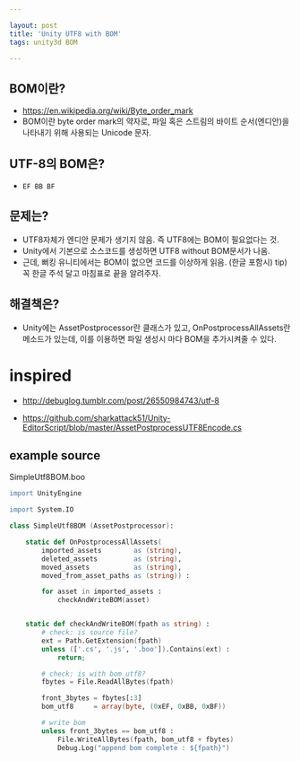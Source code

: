 ```yaml
---

layout: post
title: 'Unity UTF8 with BOM'
tags: unity3d BOM

---
```


## BOM이란?
* <https://en.wikipedia.org/wiki/Byte_order_mark>
* BOM이란 byte order mark의 약자로, 파일 혹은 스트림의 바이트 순서(엔디안)을 나타내기 위해 사용되는 Unicode 문자.

## UTF-8의 BOM은?
* `EF BB BF`

## 문제는?
* UTF8자체가 엔디안 문제가 생기지 않음. 즉 UTF8에는 BOM이 필요없다는 것.
* Unity에서 기본으로 소스코드를 생성하면 UTF8 without BOM문서가 나옴.
* 근데, 뻐킹 유니티에서는 BOM이 없으면 코드를 이상하게 읽음. (한글 포함시)
tip) 꼭 한글 주석 달고 마침표로 끝을 알려주자.

## 해결책은?
* Unity에는 AssetPostprocessor란 클래스가 있고, OnPostprocessAllAssets란 메소드가 있는데, 이를 이용하면 파일 생성시 마다 BOM을 추가시켜줄 수 있다.

# inspired
* <http://debuglog.tumblr.com/post/26550984743/utf-8>
 - <https://github.com/sharkattack51/Unity-EditorScript/blob/master/AssetPostprocessUTF8Encode.cs>

## example source

SimpleUtf8BOM.boo

```boo
import UnityEngine

import System.IO

class SimpleUtf8BOM (AssetPostprocessor):

	static def OnPostprocessAllAssets(
		imported_assets        as (string),
		deleted_assets         as (string),
		moved_assets           as (string),
		moved_from_asset_paths as (string)) :

		for asset in imported_assets :
			checkAndWriteBOM(asset)


	static def checkAndWriteBOM(fpath as string) :
		# check: is source file?
		ext = Path.GetExtension(fpath)
		unless (['.cs', '.js', '.boo']).Contains(ext) :
			return;

		# check: is with bom_utf8?
		fbytes = File.ReadAllBytes(fpath)

		front_3bytes = fbytes[:3]
		bom_utf8     = array(byte, (0xEF, 0xBB, 0xBF))

		# write bom
		unless front_3bytes == bom_utf8 :
			File.WriteAllBytes(fpath, bom_utf8 + fbytes)
			Debug.Log("append bom complete : ${fpath}")
```
